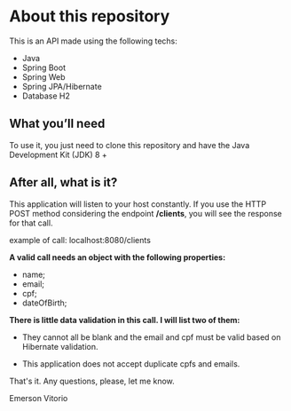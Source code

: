 # About this repository

This is an API made using the following techs:

- Java
- Spring Boot
- Spring Web
- Spring JPA/Hibernate
- Database H2

## What you’ll need
To use it, you just need to clone this repository and have the Java Development Kit (JDK) 8 +

## After all, what is it?

This application will listen to your host constantly. If you use the HTTP POST method considering the endpoint **/clients**, you will see the response for that call.

example of call: localhost:8080/clients

**A valid call needs an object with the following properties:**
- name;
- email;
- cpf;
- dateOfBirth;

**There is little data validation in this call. I will list two of them:**

- They cannot all be blank and the email and cpf must be valid based on Hibernate validation.

- This application does not accept duplicate cpfs and emails.

That's it. Any questions, please, let me know.

Emerson Vitorio
